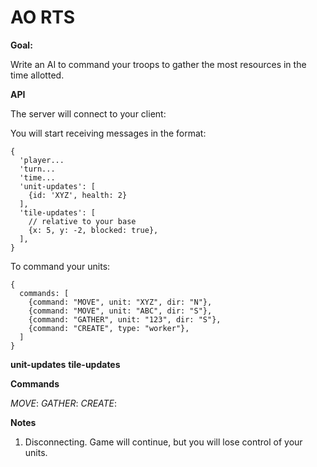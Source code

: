 AO RTS
======



**Goal:**

Write an AI to command your troops to gather the most resources in the time allotted.

**API**

The server will connect to your client:

You will start receiving messages in the format:


    {
      'player...
      'turn...
      'time...
      'unit-updates': [
        {id: 'XYZ', health: 2}
      ],
      'tile-updates': [
        // relative to your base
        {x: 5, y: -2, blocked: true},
      ],
    }
    
To command your units:


    {
      commands: [
        {command: "MOVE", unit: "XYZ", dir: "N"},
        {command: "MOVE", unit: "ABC", dir: "S"},
        {command: "GATHER", unit: "123", dir: "S"},
        {command: "CREATE", type: "worker"},
      ]
    }


**unit-updates**
**tile-updates**
	


**Commands**

_MOVE_: 
_GATHER_: 
_CREATE_: 


**Notes**

1. Disconnecting. Game will continue, but you will lose control of your units.
